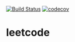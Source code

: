 [![Build Status](https://travis-ci.com/kamikhaylov/leetcode.svg?branch=master)](https://travis-ci.com/kamikhaylov/leetcode)
[![codecov](https://codecov.io/gh/kamikhaylov/leetcode/branch/master/graph/badge.svg?token=I3GS69VVLB)](https://codecov.io/gh/kamikhaylov/leetcode)

# leetcode

